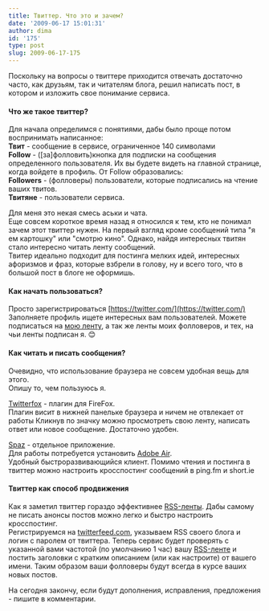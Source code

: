 ```yaml
---
title: Твиттер. Что это и зачем?
date: '2009-06-17 15:01:31'
author: dima
id: '175'
type: post
slug: 2009-06-17-175
---
```


Поскольку на вопросы о твиттере приходится отвечать достаточно часто, как друзьям, так и читателям блога, решил написать пост, в котором и изложить свое понимание сервиса.

#### Что же такое твиттер?

  
Для начала определимся с понятиями, дабы было проще потом воспринимать написанное:  
**Твит** - сообщение в сервисе, ограниченное 140 символами  
**Follow** - (\[за\]фолловить)кнопка для подписки на сообщения определенного пользователя. Их вы будете видеть на главной странице, когда войдете в профиль. От Follow образовались:  
**Followers** - (фолловеры) пользователи, которые подписались на чтение ваших твитов.  
**Твитяне** - пользователи сервиса.

Для меня это некая смесь аськи и чата.  
Еще совсем короткое время назад я относился к тем, кто не понимал зачем этот твиттер нужен. На первый взгляд кроме сообщений типа "я ем картошку" или "смотрю кино". Однако, найдя интересных твитян стало интересно читать ленту сообщений.  
Твитер идеально подходит для постинга мелких идей, интересных афоризмов и фраз, которые взбрели в голову, ну и всего того, что в большой пост в блоге не оформишь.

#### Как начать пользоваться?

  
Просто зарегистрироваться [https://twitter.com/](https://twitter.com/)  
Заполняете профиль ищете интересных вам пользователей. Можете подписаться на [мою ленту](https://twitter.com/dpolyakov), а так же ленты моих фолловеров, и тех, на чьи ленты подписан я. 😊

#### Как читать и писать сообщения?

  
Очевидно, что использование браузера не совсем удобная вещь для этого.  
Опишу то, чем пользуюсь я.

[Twitterfox](https://twitterfox.net/) - плагин для FireFox.  
Плагин висит в нижней панельке браузера и ничем не отвлекает от работы Кликнув по значку можно просмотреть свою ленту, написать ответ или новое сообщение. Достаточно удобен.

[Spaz](https://funkatron.com/spaz/#desktop-download) - отдельное приложение.  
Для работы потребуется установить [Adobe Air](https://get.adobe.com/ru/air/).  
Удобный быстроразвивающийся клиент. Помимо чтения и постинга в твиттер можно настроить кросспостинг сообщений в ping.fm и short.ie

#### Твиттер как способ продвижения

  
Как я заметил твиттер гораздо эффективнее [RSS-ленты](https://feeds2.feedburner.com/polyakov/). Дабы самому не писать анонсы постов можно легко и быстро настроить кросспостинг.  
Регистрируемся на [twitterfeed.com](https://twitterfeed.com), указываем RSS своего блога и логин с паролем от твиттера. Теперь сервис будет проверять с указанной вами частотой (по умолчанию 1 час) вашу [RSS-лентe](https://feeds2.feedburner.com/polyakov/) и постить заголовки с кратким описанием (или как настроите) от вашего имени. Таким образом ваши фолловеры будут всегда в курсе ваших новых постов.

На сегодня закончу, если будут дополнения, исправления, предложения - пишите в комментарии.